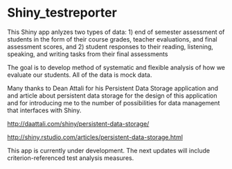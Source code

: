 # Shiny_testreporter

This Shiny app anlyzes two types of data: 1) end of semester assessment of students in the form of their course grades, teacher evaluations, and final assessment scores, and 2) student responses to their reading, listening, speaking, and writing tasks from their final assessments

The goal is to develop method of systematic and flexible analysis of how we evaluate our students. All of the data is mock data. 

Many thanks to Dean Attali for his Persistent Data Storage application and and article about persistent data storage for the design of this application and for introducing me to the number of possibilities for data management that interfaces with Shiny.

http://daattali.com/shiny/persistent-data-storage/

http://shiny.rstudio.com/articles/persistent-data-storage.html

This app is currently under development. The next updates will include criterion-referenced test analysis measures.
